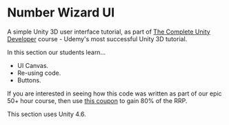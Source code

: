 # Number Wizard UI
A simple Unity 3D user interface tutorial, as part of [The Complete Unity Developer](https://www.udemy.com/unitycourse/?couponCode=GitHubDiscount) course - Udemy's most successful Unity 3D tutorial.

In this section our students learn...

+ UI Canvas.
+ Re-using code.
+ Buttons.

If you are interested in seeing how this code was written as part of our epic 50+ hour course, then use [this coupon](https://www.udemy.com/unitycourse/?couponCode=GitHubDiscount) to gain 80% of the RRP.

This section uses Unity 4.6.
